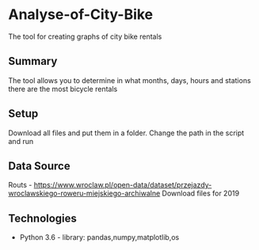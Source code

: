 # Analyse-of-City-Bike
The tool for creating graphs of city bike rentals

## Summary
The tool allows you to determine in what months, days, hours and stations there are the most bicycle rentals

## Setup
Download all files and put them in a folder. Change the path in the script and run

## Data Source
Routs - https://www.wroclaw.pl/open-data/dataset/przejazdy-wroclawskiego-roweru-miejskiego-archiwalne
Download files for 2019

## Technologies
* Python 3.6 - library: pandas,numpy,matplotlib,os
